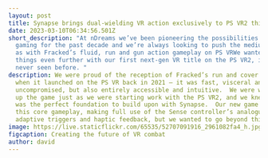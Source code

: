 ```yaml
---
layout: post
title: Synapse brings dual-wielding VR action exclusively to PS VR2 this year
date: 2023-03-10T06:34:56.501Z
short_description: "At nDreams we’ve been pioneering the possibilities of VR
  gaming for the past decade and we’re always looking to push the medium, such
  as with Fracked’s fluid, run and gun action gameplay on PS VRWe wanted to push
  things even further with our first next-gen VR title on the PS VR2, in a way
  never seen before. "
description: We were proud of the reception of Fracked’s run and cover gunplay
  when it launched on the PS VR back in 2021 – it was fast, visceral and
  uncompromised, but also entirely accessible and intuitive.  We were wrapping
  up the game just as we were starting work with the PS VR2, and we knew this
  was the perfect foundation to build upon with Synapse.  Our new game evolves
  this core gameplay, making full use of the Sense controller’s analogue sticks,
  adaptive triggers and haptic feedback, but we wanted to go beyond this.
image: https://live.staticflickr.com/65535/52707091916_2961082fa4_h.jpg
figcaption: Creating the future of VR combat
author: david
---
```


